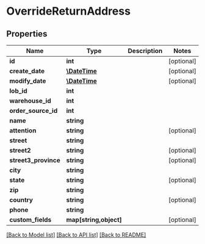 # OverrideReturnAddress

## Properties
Name | Type | Description | Notes
------------ | ------------- | ------------- | -------------
**id** | **int** |  | [optional] 
**create_date** | [**\DateTime**](\DateTime.md) |  | [optional] 
**modify_date** | [**\DateTime**](\DateTime.md) |  | [optional] 
**lob_id** | **int** |  | 
**warehouse_id** | **int** |  | 
**order_source_id** | **int** |  | 
**name** | **string** |  | 
**attention** | **string** |  | [optional] 
**street** | **string** |  | 
**street2** | **string** |  | [optional] 
**street3_province** | **string** |  | [optional] 
**city** | **string** |  | 
**state** | **string** |  | [optional] 
**zip** | **string** |  | 
**country** | **string** |  | [optional] 
**phone** | **string** |  | 
**custom_fields** | **map[string,object]** |  | [optional] 

[[Back to Model list]](../README.md#documentation-for-models) [[Back to API list]](../README.md#documentation-for-api-endpoints) [[Back to README]](../README.md)


